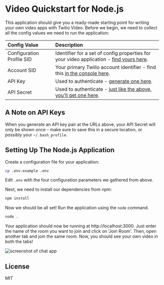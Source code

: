 # Video Quickstart for Node.js

This application should give you a ready-made starting point for writing your
own video apps with Twilio Video. Before we begin, we need to collect
all the config values we need to run the application:

| Config Value  | Description |
| :-------------  |:------------- |
Configuration Profile SID | Identifier for a set of config properties for your video application - [find yours here](https://www.twilio.com/console/video/profiles).
Account SID | Your primary Twilio account identifier - find this [in the console here](https://www.twilio.com/console).
API Key | Used to authenticate - [generate one here](https://www.twilio.com/console/video/dev-tools/api-keys).
API Secret | Used to authenticate - [just like the above, you'll get one here](https://www.twilio.com/console/video/dev-tools/api-keys).

## A Note on API Keys

When you generate an API key pair at the URLs above, your API Secret will only
be shown once - make sure to save this in a secure location, 
or possibly your `~/.bash_profile`.

## Setting Up The Node.js Application

Create a configuration file for your application:

```bash
cp .env.example .env
```

Edit `.env` with the four configuration parameters we gathered from above.

Next, we need to install our dependencies from npm:

```bash
npm install
```

Now we should be all set! Run the application using the `node` command.

```bash
node .
```

Your application should now be running at http://localhost:3000. Just enter
the name of the room you want to join and click on 'Join Room'. Then,
open another tab and join the same room. Now, you should see your own
video in both the tabs!

![screenshot of chat app](https://s3.amazonaws.com/com.twilio.prod.twilio-docs/images/video2.original.png)

## License
MIT
